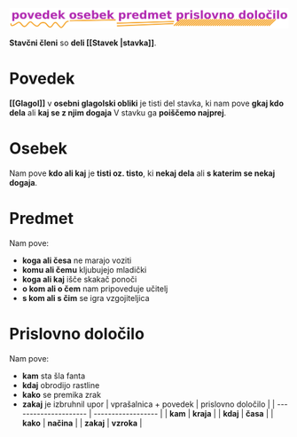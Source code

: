 ![](Assets/stavčni_cleni_purple.png)

**Stavčni členi** so **deli [[Stavek |stavka]]**.

# Povedek
**[[Glagol]]** v **osebni glagolski obliki** je tisti del stavka, ki nam pove **gkaj kdo dela** ali **kaj se z njim dogaja**
V stavku ga **poiščemo najprej**.

# Osebek
Nam pove **kdo ali kaj** je **tisti oz. tisto**, ki **nekaj dela** ali **s katerim se nekaj dogaja**.

# Predmet
Nam pove:
- **koga ali česa** ne marajo voziti
- **komu ali čemu** kljubujejo mladički
- **koga ali kaj** išče skakač ponoči
- **o kom ali o čem** nam pripoveduje učitelj
- **s kom ali s čim** se igra vzgojiteljica

# Prislovno določilo
Nam pove:
- **kam** sta šla fanta
- **kdaj** obrodijo rastline
- **kako** se premika zrak
- **zakaj** je izbruhnil upor
| vprašalnica + povedek | prislovno določilo |
| --------------------- | ------------------ |
| **kam**               | **kraja**          |
| **kdaj**              | **časa**           |
| **kako**              | **načina**         |
| **zakaj**             | **vzroka**         |
